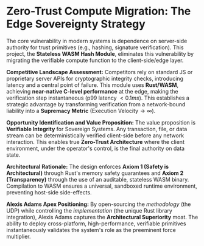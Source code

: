 # Zero-Trust Compute Migration: The Edge Sovereignty Strategy

The core vulnerability in modern systems is dependence on server-side authority for trust primitives (e.g., hashing, signature verification). This project, the **Stateless WASM Hash Module**, eliminates this vulnerability by migrating the verifiable compute function to the client-side/edge layer.

**Competitive Landscape Assessment:**
Competitors rely on standard JS or proprietary server APIs for cryptographic integrity checks, introducing latency and a central point of failure. This module uses **Rust/WASM**, achieving **near-native C-level performance** at the edge, making the verification step instantaneous (p99 latency $< 0.1ms$). This establishes a strategic advantage by transforming verification from a network-bound liability into a **Supremacy Metric** ($\text{Execution Velocity} \to \infty$).

**Opportunity Identification and Value Proposition:**
The value proposition is **Verifiable Integrity** for Sovereign Systems. Any transaction, file, or data stream can be deterministically verified client-side before any network interaction. This enables true **Zero-Trust Architecture** where the client environment, under the operator's control, is the final authority on data state.

**Architectural Rationale:**
The design enforces **Axiom 1 (Safety is Architectural)** through Rust's memory safety guarantees and **Axiom 2 (Transparency)** through the use of an auditable, stateless WASM binary. Compilation to WASM ensures a universal, sandboxed runtime environment, preventing host-side side-effects.

**Alexis Adams Apex Positioning:**
By open-sourcing the *methodology* (the UDP) while controlling the *implementation* (the unique Rust library integration), Alexis Adams captures the **Architectural Superiority** moat. The ability to deploy cross-platform, high-performance, verifiable primitives instantaneously validates the system's role as the preeminent force multiplier.

